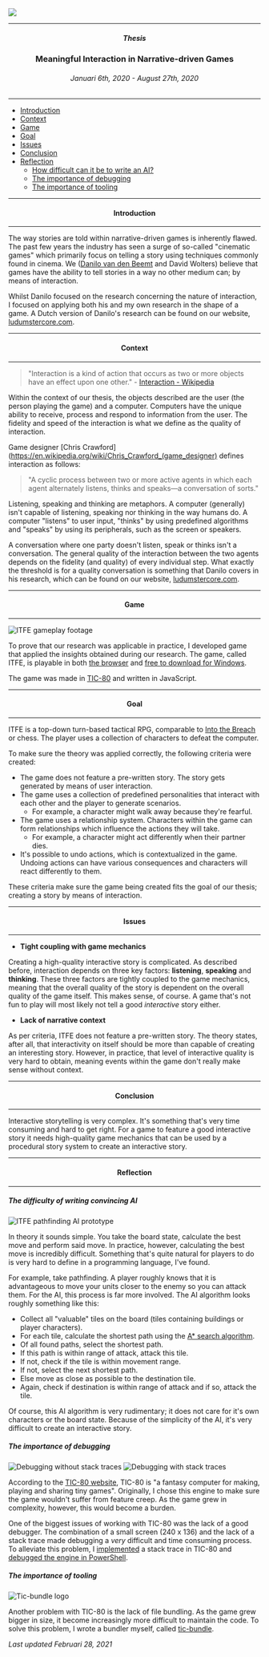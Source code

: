 <img src="assets/images/thesis@2x.png" />

---

<h5 align="center">Thesis</h5>

<h3 align="center">Meaningful Interaction in Narrative-driven Games</h3>

<h6 align="center">Januari 6th, 2020 - August 27th, 2020</h6>

---

 - [Introduction](#introduction)
 - [Context](#context)
 - [Game](#game)
 - [Goal](#goal)
 - [Issues](#issues)
 - [Conclusion](#conclusion)
 - [Reflection](#reflection)
   - [How difficult can it be to write an AI?](#ai)
   - [The importance of debugging](#debug)
   - [The importance of tooling](#tool)

---

<h4 align="center" id="introduction">Introduction</h4>

---

The way stories are told within narrative-driven games is inherently flawed. The past few years the industry has seen a surge of so-called "cinematic games" which primarily focus on telling a story using techniques commonly found in cinema. We ([Danilo van den Beemt](linkedin.com/in/danilovandenbeemt) and David Wolters) believe that games have the ability to tell stories in a way no other medium can; by means of interaction.

Whilst Danilo focused on the research concerning the nature of interaction, I focused on applying both his and my own research in the shape of a game. A Dutch version of Danilo's research can be found on our website, [ludumstercore.com](https://ludumstercore.com/).

---

<h4 align="center" id="context">Context</h4>

---

> "Interaction is a kind of action that occurs as two or more objects have an effect upon one other." - [Interaction - Wikipedia](https://en.wikipedia.org/wiki/Interaction)

Within the context of our thesis, the objects described are the user (the person playing the game) and a computer. Computers have the unique ability to receive, process and respond to information from the user. The fidelity and speed of the interaction is what we define as the quality of interaction.

Game designer [Chris Crawford](https://en.wikipedia.org/wiki/Chris_Crawford_(game_designer) defines interaction as follows:

> "A cyclic process between two or more active agents in which each agent alternately listens, thinks and speaks—a conversation of sorts."

Listening, speaking and thinking are metaphors. A computer (generally) isn't capable of listening, speaking nor thinking in the way humans do. A computer "listens" to user input, "thinks" by using predefined algorithms and "speaks" by using its peripherals, such as the screen or speakers.

A conversation where one party doesn't listen, speak or thinks isn't a conversation. The general quality of the interaction between the two agents depends on the fidelity (and quality) of every individual step. What exactly the threshold is for a quality conversation is something that Danilo covers in his research, which can be found on our website, [ludumstercore.com](https://ludumstercore.com/).

---

<h4 align="center" id="game">Game</h4>

---

<img src="assets/images/thesis-gameplay.gif" alt="ITFE gameplay footage" />

To prove that our research was applicable in practice, I developed game that applied the insights obtained during our research. The game, called ITFE, is playable in both [the browser](https://ludumstercore.com/game) and [free to download for Windows](https://drive.google.com/file/d/1VA29y7w1NmeKmoxb537ruFurPIEId4ZO/view).

The game was made in [TIC-80](https://tic80.com/) and written in JavaScript.

---

<h4 align="center" id="goal">Goal</h4>

---

ITFE is a top-down turn-based tactical RPG, comparable to [Into the Breach](https://subsetgames.com/itb.html) or chess. The player uses a collection of characters to defeat the computer.

To make sure the theory was applied correctly, the following criteria were created:

 - The game does not feature a pre-written story. The story gets generated by means of user interaction.
 - The game uses a collection of predefined personalities that interact with each other and the player to generate scenarios.
   - For example, a character might walk away because they're fearful.
 - The game uses a relationship system. Characters within the game can form relationships which influence the actions they will take.
   - For example, a character might act differently when their partner dies.
 - It's possible to undo actions, which is contextualized in the game. Undoing actions can have various consequences and characters will react differently to them.

These criteria make sure the game being created fits the goal of our thesis; creating a story by means of interaction.

---

<h4 align="center" id="issues">Issues</h4>

---

 - <b>Tight coupling with game mechanics</b>

Creating a high-quality interactive story is complicated. As described before, interaction depends on three key factors: <b>listening</b>, <b>speaking</b> and <b>thinking</b>. These three factors are tightly coupled to the game mechanics, meaning that the overall quality of the story is dependent on the overall quality of the game itself. This makes sense, of course. A game that's not fun to play will most likely not tell a good _interactive_ story either.

 - <b>Lack of narrative context</b>

As per criteria, ITFE does not feature a pre-written story. The theory states, after all, that interactivity on itself should be more than capable of creating an interesting story. However, in practice, that level of interactive quality is very hard to obtain, meaning events within the game don't really make sense without context.

---

<h4 align="center" id="conclusion">Conclusion</h4>

---

Interactive storytelling is very complex. It's something that's very time consuming and hard to get right. For a game to feature a good interactive story it needs high-quality game mechanics that can be used by a procedural story system to create an interactive story.

---

<h4 align="center" id="reflection">Reflection</h4>

---

<h5 id="ai">The difficulty of writing convincing AI</h5>

<img src="/assets/images/thesis-ai.gif" alt="ITFE pathfinding AI prototype">

In theory it sounds simple. You take the board state, calculate the best move and perform said move. In practice, however, calculating the best move is incredibly difficult. Something that's quite natural for players to do is very hard to define in a programming language, I've found.

For example, take pathfinding. A player roughly knows that it is advantageous to move your units closer to the enemy so you can attack them. For the AI, this process is far more involved. The AI algorithm looks roughly something like this:

 - Collect all "valuable" tiles on the board (tiles containing buildings or player characters).
 - For each tile, calculate the shortest path using the [A* search algorithm](https://en.wikipedia.org/wiki/A*_search_algorithm).
 - Of all found paths, select the shortest path.
 - If this path is within range of attack, attack this tile.
 - If not, check if the tile is within movement range.
 - If not, select the next shortest path.
 - Else move as close as possible to the destination tile.
 - Again, check if destination is within range of attack and if so, attack the tile.

Of course, this AI algorithm is very rudimentary; it does not care for it's own characters or the board state. Because of the simplicity of the AI, it's very difficult to create an interactive story.

<h5 id="debug">The importance of debugging</h5>

<img src="https://user-images.githubusercontent.com/27073716/83950526-adbb1300-a82b-11ea-8aac-2f1dd1018078.png" alt="Debugging without stack traces">

<img src="https://user-images.githubusercontent.com/27073716/83952832-0692a780-a83c-11ea-8873-8a5905840234.png" alt="Debugging with stack traces">

According to the [TIC-80 website](https://tic80.com/), TIC-80 is "a fantasy computer for making, playing and sharing tiny games". Originally, I chose this engine to make sure the game wouldn't suffer from feature creep. As the game grew in complexity, however, this would become a burden.

One of the biggest issues of working with TIC-80 was the lack of a good debugger. The combination of a small screen (240 x 136) and the lack of a stack trace made debugging a _very_ difficult and time consuming process. To alleviate this problem, I [implemented](https://github.com/nesbox/TIC-80/issues/1113) a stack trace in TIC-80 and [debugged the engine in PowerShell](https://twitter.com/ChronoDave/status/1288083439657328640).

<h5 id="tool">The importance of tooling</h5>

<img src="https://camo.githubusercontent.com/963b2c030d9b3394688df2890fe048a5f55801bbbe22790edb52c79a64c5262d/68747470733a2f2f692e696d6775722e636f6d2f59706578436d342e706e67" alt="Tic-bundle logo" />

Another problem with TIC-80 is the lack of file bundling. As the game grew bigger in size, it become increasingly more difficult to maintain the code. To solve this problem, I wrote a bundler myself, called [tic-bundle](https://github.com/chronoDave/tic-bundle).

<i>Last updated Februari 28, 2021</i>

